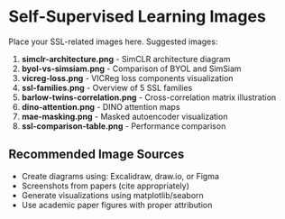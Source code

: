 # Self-Supervised Learning Images

Place your SSL-related images here. Suggested images:

1. **simclr-architecture.png** - SimCLR architecture diagram
2. **byol-vs-simsiam.png** - Comparison of BYOL and SimSiam
3. **vicreg-loss.png** - VICReg loss components visualization
4. **ssl-families.png** - Overview of 5 SSL families
5. **barlow-twins-correlation.png** - Cross-correlation matrix illustration
6. **dino-attention.png** - DINO attention maps
7. **mae-masking.png** - Masked autoencoder visualization
8. **ssl-comparison-table.png** - Performance comparison

## Recommended Image Sources

- Create diagrams using: Excalidraw, draw.io, or Figma
- Screenshots from papers (cite appropriately)
- Generate visualizations using matplotlib/seaborn
- Use academic paper figures with proper attribution

